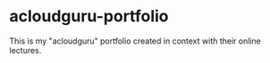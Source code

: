 # acloudguru-portfolio
This is my "acloudguru" portfolio created in context with their online lectures.
